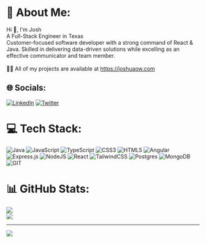 # 💫 About Me:
Hi 👋, I'm Josh<br>A Full-Stack Engineer in Texas<br>Customer-focused software developer with a strong command of React & Java. Skilled in delivering data-driven solutions while excelling as an effective communicator and team member.<br><br>👨‍💻 All of my projects are available at https://joshuaow.com


## 🌐 Socials:
[![LinkedIn](https://img.shields.io/badge/LinkedIn-%230077B5.svg?logo=linkedin&logoColor=white)](https://linkedin.com/in/JoshuaOwDev) [![Twitter](https://img.shields.io/badge/Twitter-%231DA1F2.svg?logo=Twitter&logoColor=white)](https://twitter.com/JoshuaOwDev) 

# 💻 Tech Stack:
![Java](https://img.shields.io/badge/java-%23ED8B00.svg?style=for-the-badge&logo=openjdk&logoColor=white) ![JavaScript](https://img.shields.io/badge/javascript-%23323330.svg?style=for-the-badge&logo=javascript&logoColor=%23F7DF1E) ![TypeScript](https://img.shields.io/badge/typescript-%23007ACC.svg?style=for-the-badge&logo=typescript&logoColor=white) ![CSS3](https://img.shields.io/badge/css3-%231572B6.svg?style=for-the-badge&logo=css3&logoColor=white) ![HTML5](https://img.shields.io/badge/html5-%23E34F26.svg?style=for-the-badge&logo=html5&logoColor=white) ![Angular](https://img.shields.io/badge/angular-%23DD0031.svg?style=for-the-badge&logo=angular&logoColor=white) ![Express.js](https://img.shields.io/badge/express.js-%23404d59.svg?style=for-the-badge&logo=express&logoColor=%2361DAFB) ![NodeJS](https://img.shields.io/badge/node.js-6DA55F?style=for-the-badge&logo=node.js&logoColor=white) ![React](https://img.shields.io/badge/react-%2320232a.svg?style=for-the-badge&logo=react&logoColor=%2361DAFB) ![TailwindCSS](https://img.shields.io/badge/tailwindcss-%2338B2AC.svg?style=for-the-badge&logo=tailwind-css&logoColor=white) ![Postgres](https://img.shields.io/badge/postgres-%23316192.svg?style=for-the-badge&logo=postgresql&logoColor=white) ![MongoDB](https://img.shields.io/badge/MongoDB-%234ea94b.svg?style=for-the-badge&logo=mongodb&logoColor=white) ![GIT](https://img.shields.io/badge/Git-fc6d26?style=for-the-badge&logo=git&logoColor=white)
# 📊 GitHub Stats:
![](https://github-readme-streak-stats.herokuapp.com/?user=joshuaow91&theme=radical&hide_border=false)<br/>
![](https://github-readme-stats.vercel.app/api/top-langs/?username=joshuaow91&theme=radical&hide_border=false&include_all_commits=false&count_private=false&layout=compact)

---
[![](https://visitcount.itsvg.in/api?id=joshuaow91&icon=0&color=0)](https://visitcount.itsvg.in)

<!-- Proudly created with GPRM ( https://gprm.itsvg.in ) -->

